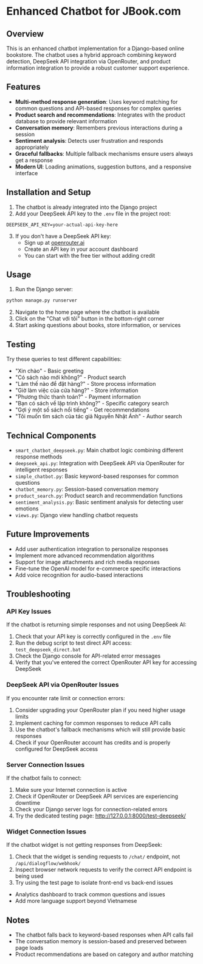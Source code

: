 # Enhanced Chatbot for JBook.com

## Overview
This is an enhanced chatbot implementation for a Django-based online bookstore. The chatbot uses a hybrid approach combining keyword detection, DeepSeek API integration via OpenRouter, and product information integration to provide a robust customer support experience.

## Features
- **Multi-method response generation**: Uses keyword matching for common questions and API-based responses for complex queries
- **Product search and recommendations**: Integrates with the product database to provide relevant information
- **Conversation memory**: Remembers previous interactions during a session
- **Sentiment analysis**: Detects user frustration and responds appropriately
- **Graceful fallbacks**: Multiple fallback mechanisms ensure users always get a response
- **Modern UI**: Loading animations, suggestion buttons, and a responsive interface

## Installation and Setup
1. The chatbot is already integrated into the Django project
2. Add your DeepSeek API key to the `.env` file in the project root:
```
DEEPSEEK_API_KEY=your-actual-api-key-here
```
3. If you don't have a DeepSeek API key:
   - Sign up at [openrouter.ai](https://openrouter.ai/)
   - Create an API key in your account dashboard
   - You can start with the free tier without adding credit

## Usage
1. Run the Django server:
```bash
python manage.py runserver
```

2. Navigate to the home page where the chatbot is available
3. Click on the "Chat với tôi" button in the bottom-right corner
4. Start asking questions about books, store information, or services

## Testing
Try these queries to test different capabilities:
- "Xin chào" - Basic greeting
- "Có sách nào mới không?" - Product search
- "Làm thế nào để đặt hàng?" - Store process information
- "Giờ làm việc của cửa hàng?" - Store information
- "Phương thức thanh toán?" - Payment information
- "Bạn có sách về lập trình không?" - Specific category search
- "Gợi ý một số sách nổi tiếng" - Get recommendations
- "Tôi muốn tìm sách của tác giả Nguyễn Nhật Ánh" - Author search

## Technical Components
- `smart_chatbot_deepseek.py`: Main chatbot logic combining different response methods
- `deepseek_api.py`: Integration with DeepSeek API via OpenRouter for intelligent responses
- `simple_chatbot.py`: Basic keyword-based responses for common questions
- `chatbot_memory.py`: Session-based conversation memory
- `product_search.py`: Product search and recommendation functions
- `sentiment_analysis.py`: Basic sentiment analysis for detecting user emotions
- `views.py`: Django view handling chatbot requests

## Future Improvements
- Add user authentication integration to personalize responses
- Implement more advanced recommendation algorithms
- Support for image attachments and rich media responses
- Fine-tune the OpenAI model for e-commerce specific interactions
- Add voice recognition for audio-based interactions

## Troubleshooting
### API Key Issues
If the chatbot is returning simple responses and not using DeepSeek AI:
1. Check that your API key is correctly configured in the `.env` file
2. Run the debug script to test direct API access: `test_deepseek_direct.bat`
3. Check the Django console for API-related error messages
4. Verify that you've entered the correct OpenRouter API key for accessing DeepSeek

### DeepSeek API via OpenRouter Issues
If you encounter rate limit or connection errors:
1. Consider upgrading your OpenRouter plan if you need higher usage limits
2. Implement caching for common responses to reduce API calls
3. Use the chatbot's fallback mechanisms which will still provide basic responses
4. Check if your OpenRouter account has credits and is properly configured for DeepSeek access

### Server Connection Issues
If the chatbot fails to connect:
1. Make sure your Internet connection is active
2. Check if OpenRouter or DeepSeek API services are experiencing downtime
3. Check your Django server logs for connection-related errors
4. Try the dedicated testing page: http://127.0.0.1:8000/test-deepseek/

### Widget Connection Issues
If the chatbot widget is not getting responses from DeepSeek:
1. Check that the widget is sending requests to `/chat/` endpoint, not `/api/dialogflow/webhook/`
2. Inspect browser network requests to verify the correct API endpoint is being used
3. Try using the test page to isolate front-end vs back-end issues
- Analytics dashboard to track common questions and issues
- Add more language support beyond Vietnamese

## Notes
- The chatbot falls back to keyword-based responses when API calls fail
- The conversation memory is session-based and preserved between page loads
- Product recommendations are based on category and author matching
